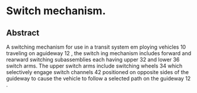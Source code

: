 # Switch mechanism.

## Abstract
A switching mechanism for use in a transit system em ploying vehicles 10 traveling on aguideway 12 , the switch ing mechanism includes forward and rearward switching subassemblies each having upper 32 and lower 36 switch arms. The upper switch arms include switching wheels 34 which selectively engage switch channels 42 positioned on opposite sides of the guideway to cause the vehicle to follow a selected path on the guideway 12 .